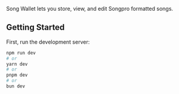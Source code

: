 Song Wallet lets you store, view, and edit Songpro formatted songs.

## Getting Started

First, run the development server:

```bash
npm run dev
# or
yarn dev
# or
pnpm dev
# or
bun dev
```
